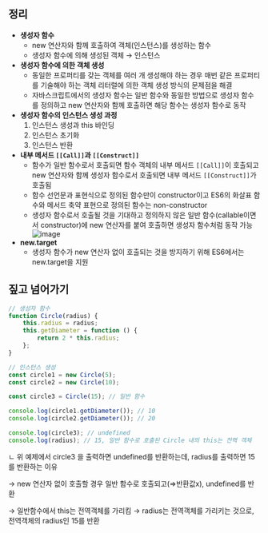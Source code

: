 ## 정리

- **생성자 함수**
    - new 연산자와 함께 호출하여 객체(인스턴스)를 생성하는 함수
    - 생성자 함수에 의해 생성된 객체 → 인스턴스
- **생성자 함수에 의한 객체 생성**
    - 동일한 프로퍼티를 갖는 객체를 여러 개 생성해야 하는 경우 매번 같은 프로퍼티를 기술해야 하는 객체 리터럴에 의한 객체 생성 방식의 문제점을 해결
    - 자바스크립트에서의 생성자 함수는 일반 함수와 동일한 방법으로 생성자 함수를 정의하고 new 연산자와 함께 호출하면 해당 함수는 생성자 함수로 동작
- **생성자 함수의 인스턴스 생성 과정**
    1. 인스턴스 생성과 this 바인딩
    2. 인스턴스 초기화
    3. 인스턴스 반환
- **내부 메서드 `[[Call]]`과 `[[Construct]]`**
    - 함수가 일반 함수로서 호출되면 함수 객체의 내부 메서드 `[[Call]]`이 호출되고 new 연산자와 함께 생성자 함수로서 호출되면 내부 메서드 `[[Construct]]`가 호출됨
    - 함수 선언문과 표현식으로 정의된 함수만이 constructor이고 ES6의 화살표 함수와 메서드 축약 표현으로 정의된 함수는 non-constructor
    - 생성자 함수로서 호출될 것을 기대하고 정의하지 않은 일반 함수(callable이면서 constructor)에 new 연산자를 붙여 호출하면 생성자 함수처럼 동작 가능
      ![image](https://github.com/user-attachments/assets/b50a4d49-33e3-40e9-9f1f-2beccb569a00)
- **new.target**
    - 생성자 함수가 new 연산자 없이 호출되는 것을 방지하기 위해 ES6에서는 new.target을 지원

## 짚고 넘어가기

```jsx
// 생성자 함수
function Circle(radius) {
	this.radius = radius;
	this.getDiameter = function () {
		return 2 * this.radius;
	};
}

// 인스턴스 생성
const circle1 = new Circle(5);
const circle2 = new Circle(10);

const circle3 = Circle(15); // 일반 함수

console.log(circle1.getDiameter()); // 10
console.log(circle2.getDiameter()); // 20

console.log(circle3); // undefined
console.log(radius); // 15, 일반 함수로 호출된 Circle 내의 this는 전역 객체
```

ㄴ 위 예제에서 circle3 을 출력하면 undefined를 반환하는데, radius를 출력하면 15를 반환하는 이유

→ new 연산자 없이 호출할 경우 일반 함수로 호출되고(⇒반환값x), undefined를 반환

→ 일반함수에서 this는 전역객체를 가리킴 → radius는 전역객체를 가리키는 것으로, 전역객체의 radius인 15를 반환

